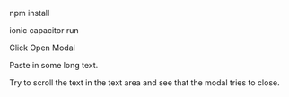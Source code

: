 npm install

ionic capacitor run

Click Open Modal

Paste in some long text.

Try to scroll the text in the text area and see that the modal tries to close.
